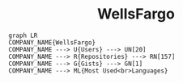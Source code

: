 <h1 align="center">WellsFargo</h1>

```mermaid
graph LR
COMPANY_NAME{WellsFargo}
COMPANY_NAME ---> U{Users} ---> UN[20]
COMPANY_NAME ---> R{Repositories} ---> RN[157]
COMPANY_NAME ---> G{Gists} ---> GN[1]
COMPANY_NAME ---> ML{Most Used<br>Languages}
```
